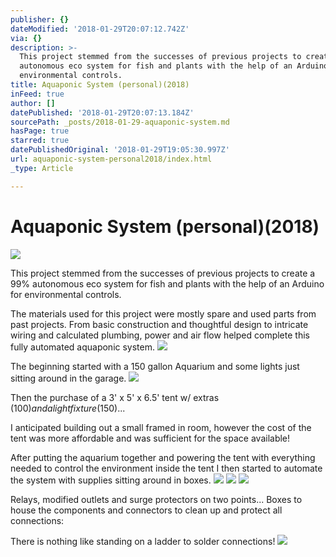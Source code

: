 ```yaml
---
publisher: {}
dateModified: '2018-01-29T20:07:12.742Z'
via: {}
description: >-
  This project stemmed from the successes of previous projects to create a 99%
  autonomous eco system for fish and plants with the help of an Arduino for
  environmental controls.
title: Aquaponic System (personal)(2018)
inFeed: true
author: []
datePublished: '2018-01-29T20:07:13.184Z'
sourcePath: _posts/2018-01-29-aquaponic-system.md
hasPage: true
starred: true
datePublishedOriginal: '2018-01-29T19:05:30.997Z'
url: aquaponic-system-personal2018/index.html
_type: Article

---
```

# Aquaponic System (personal)(2018)
![](https://the-grid-user-content.s3-us-west-2.amazonaws.com/a03ee586-8d9f-453c-9943-c44543785e77.jpg)

This project stemmed from the successes of previous projects to create a 99% autonomous eco system for fish and plants with the help of an Arduino for environmental controls.

The materials used for this project were mostly spare and used parts from past projects. From basic construction and thoughtful design to intricate wiring and calculated plumbing, power and air flow helped complete this fully automated aquaponic system.
![](https://s3-us-west-2.amazonaws.com/the-grid-img/p/9c8ed1569273efa13c39117f9698462f92243efe.jpg)

The beginning started with a 150 gallon Aquarium and some lights just sitting around in the garage.
![](https://s3-us-west-2.amazonaws.com/the-grid-img/p/b9d80c1ebf892caa243a17285faf001b23b7b695.jpg)

Then the purchase of a 3' x 5' x 6.5' tent w/ extras ($100) and a light fixture ($150)...

I anticipated building out a small framed in room, however the cost of the tent was more affordable and was sufficient for the space available!

After putting the aquarium together and powering the tent with everything needed to control the environment inside the tent I then started to automate the system with supplies sitting around in boxes.
![](https://s3-us-west-2.amazonaws.com/the-grid-img/p/4ab587205aacc890c9e06141c292ce395b0f0f72.jpg)
![](https://s3-us-west-2.amazonaws.com/the-grid-img/p/19dfd3c285d9cd9ff5e0cccf37147440bf6d657e.jpg)
![](https://s3-us-west-2.amazonaws.com/the-grid-img/p/a94cb0d79ba7b883809fe9c52ae69bd90fc6d3f9.jpg)

Relays, modified outlets and surge protectors on two points... Boxes to house the components and connectors to clean up and protect all connections:

There is nothing like standing on a ladder to solder connections!
![](https://s3-us-west-2.amazonaws.com/the-grid-img/p/615c0d18a13ca670c04f73bc296e8765daadaace.jpg)